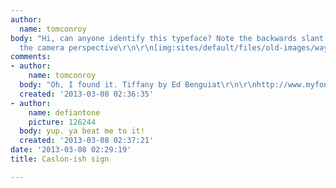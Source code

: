 ```yaml
---
author:
  name: tomconroy
body: "Hi, can anyone identify this typeface? Note the backwards slant is just from
  the camera perspective\r\n\r\n[img:sites/default/files/old-images/wayne2_3480.jpg]"
comments:
- author:
    name: tomconroy
  body: "Oh, I found it. Tiffany by Ed Benguiat\r\n\r\nhttp://www.myfonts.com/fonts/adobe/itc-tiffany/"
  created: '2013-03-08 02:36:35'
- author:
    name: defiantone
    picture: 126244
  body: yup. ya beat me to it!
  created: '2013-03-08 02:37:21'
date: '2013-03-08 02:29:19'
title: Caslon-ish sign

---
```

